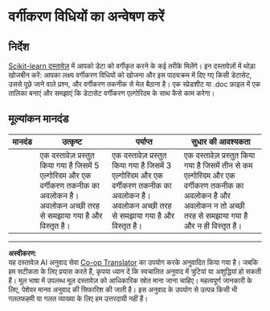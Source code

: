 <!--
CO_OP_TRANSLATOR_METADATA:
{
  "original_hash": "b2a01912beb24cfb0007f83594dba801",
  "translation_date": "2025-09-04T00:04:23+00:00",
  "source_file": "4-Classification/1-Introduction/assignment.md",
  "language_code": "hi"
}
-->
# वर्गीकरण विधियों का अन्वेषण करें

## निर्देश

[Scikit-learn दस्तावेज़](https://scikit-learn.org/stable/supervised_learning.html) में आपको डेटा को वर्गीकृत करने के कई तरीके मिलेंगे। इन दस्तावेज़ों में थोड़ा खोजबीन करें: आपका लक्ष्य वर्गीकरण विधियों को खोजना और इस पाठ्यक्रम में दिए गए किसी डेटासेट, उससे पूछे जाने वाले प्रश्न, और वर्गीकरण तकनीक से मेल बैठाना है। एक स्प्रेडशीट या .doc फ़ाइल में एक तालिका बनाएं और समझाएं कि डेटासेट वर्गीकरण एल्गोरिदम के साथ कैसे काम करेगा।

## मूल्यांकन मानदंड

| मानदंड | उत्कृष्ट                                                                                                                           | पर्याप्त                                                                                                                            | सुधार की आवश्यकता                                                                                                                                             |
| -------- | ----------------------------------------------------------------------------------------------------------------------------------- | ----------------------------------------------------------------------------------------------------------------------------------- | ------------------------------------------------------------------------------------------------------------------------------------------------------------- |
|          | एक दस्तावेज़ प्रस्तुत किया गया है जिसमें 5 एल्गोरिदम और एक वर्गीकरण तकनीक का अवलोकन है। अवलोकन अच्छी तरह से समझाया गया है और विस्तृत है। | एक दस्तावेज़ प्रस्तुत किया गया है जिसमें 3 एल्गोरिदम और एक वर्गीकरण तकनीक का अवलोकन है। अवलोकन अच्छी तरह से समझाया गया है और विस्तृत है। | एक दस्तावेज़ प्रस्तुत किया गया है जिसमें तीन से कम एल्गोरिदम और एक वर्गीकरण तकनीक का अवलोकन है और अवलोकन न तो अच्छी तरह से समझाया गया है और न ही विस्तृत है। |

---

**अस्वीकरण**:  
यह दस्तावेज़ AI अनुवाद सेवा [Co-op Translator](https://github.com/Azure/co-op-translator) का उपयोग करके अनुवादित किया गया है। जबकि हम सटीकता के लिए प्रयास करते हैं, कृपया ध्यान दें कि स्वचालित अनुवाद में त्रुटियां या अशुद्धियां हो सकती हैं। मूल भाषा में उपलब्ध मूल दस्तावेज़ को आधिकारिक स्रोत माना जाना चाहिए। महत्वपूर्ण जानकारी के लिए, पेशेवर मानव अनुवाद की सिफारिश की जाती है। इस अनुवाद के उपयोग से उत्पन्न किसी भी गलतफहमी या गलत व्याख्या के लिए हम उत्तरदायी नहीं हैं।  